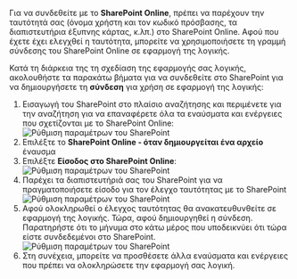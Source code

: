 

Για να συνδεθείτε με το **SharePoint Online**, πρέπει να παρέχουν την ταυτότητά σας (όνομα χρήστη και τον κωδικό πρόσβασης, τα διαπιστευτήρια έξυπνης κάρτας, κ.λπ.) στο SharePoint Online. Αφού που έχετε έχει ελεγχθεί η ταυτότητα, μπορείτε να χρησιμοποιήσετε τη γραμμή σύνδεσης του SharePoint Online σε εφαρμογή της λογικής. 

Κατά τη διάρκεια της τη σχεδίαση της εφαρμογής σας λογικής, ακολουθήστε τα παρακάτω βήματα για να συνδεθείτε στο SharePoint για να δημιουργήσετε τη **σύνδεση** για χρήση σε εφαρμογή της λογικής:

1. Εισαγωγή του SharePoint στο πλαίσιο αναζήτησης και περιμένετε για την αναζήτηση για να επαναφέρετε όλα τα εναύσματα και ενέργειες που σχετίζονται με το SharePoint Online:   
![Ρύθμιση παραμέτρων του SharePoint][1]  
2. Επιλέξτε το **SharePoint Online - όταν δημιουργείται ένα αρχείο** έναυσμα  
3. Επιλέξτε **Είσοδος στο SharePoint Online**:   
![Ρύθμιση παραμέτρων του SharePoint][2]    
4. Παρέχει τα διαπιστευτήριά σας του SharePoint για να πραγματοποιήσετε είσοδο για τον έλεγχο ταυτότητας με το SharePoint   
![Ρύθμιση παραμέτρων του SharePoint][3]     
5. Αφού ολοκληρωθεί ο έλεγχος ταυτότητας θα ανακατευθυνθείτε σε εφαρμογή της λογικής. Τώρα, αφού δημιουργηθεί η σύνδεση. Παρατηρήστε ότι το μήνυμα στο κάτω μέρος που υποδεικνύει ότι τώρα είστε συνδεδεμένοι στο SharePoint.  
![Ρύθμιση παραμέτρων του SharePoint][4]  
6. Στη συνέχεια, μπορείτε να προσθέσετε άλλα εναύσματα και ενέργειες που πρέπει να ολοκληρώσετε την εφαρμογή σας λογική.   

[1]: ./media/connectors-create-api-sharepointonline/connectionconfig1.png
[2]: ./media/connectors-create-api-sharepointonline/connectionconfig2.png 
[3]: ./media/connectors-create-api-sharepointonline/connectionconfig3.png
[4]: ./media/connectors-create-api-sharepointonline/connectionconfig4.png
[5]: ./media/connectors-create-api-sharepointonline/connectionconfig5.png
